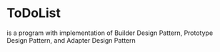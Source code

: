 # ToDoList
is a program with implementation of Builder Design Pattern, Prototype Design Pattern, and Adapter Design Pattern